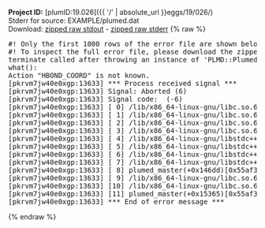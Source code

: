 **Project ID:** [plumID:19.026]({{ '/' | absolute_url }}eggs/19/026/)  
Stderr for source:  EXAMPLE/plumed.dat   
Download: [zipped raw stdout](plumed.dat.plumed_master.stdout.txt.zip) - [zipped raw stderr](plumed.dat.plumed_master.stderr.txt.zip) 
{% raw %}
<pre>
#! Only the first 1000 rows of the error file are shown below
#! To inspect the full error file, please download the zipped raw stderr file above
terminate called after throwing an instance of 'PLMD::Plumed::Exception'
what():
Action "HBOND_COORD" is not known.
[pkrvm7jw40e0xgp:13633] *** Process received signal ***
[pkrvm7jw40e0xgp:13633] Signal: Aborted (6)
[pkrvm7jw40e0xgp:13633] Signal code:  (-6)
[pkrvm7jw40e0xgp:13633] [ 0] /lib/x86_64-linux-gnu/libc.so.6(+0x45330)[0x7f3b88445330]
[pkrvm7jw40e0xgp:13633] [ 1] /lib/x86_64-linux-gnu/libc.so.6(pthread_kill+0x11c)[0x7f3b8849eb2c]
[pkrvm7jw40e0xgp:13633] [ 2] /lib/x86_64-linux-gnu/libc.so.6(gsignal+0x1e)[0x7f3b8844527e]
[pkrvm7jw40e0xgp:13633] [ 3] /lib/x86_64-linux-gnu/libc.so.6(abort+0xdf)[0x7f3b884288ff]
[pkrvm7jw40e0xgp:13633] [ 4] /lib/x86_64-linux-gnu/libstdc++.so.6(+0xa5ff5)[0x7f3b888a5ff5]
[pkrvm7jw40e0xgp:13633] [ 5] /lib/x86_64-linux-gnu/libstdc++.so.6(+0xbb0da)[0x7f3b888bb0da]
[pkrvm7jw40e0xgp:13633] [ 6] /lib/x86_64-linux-gnu/libstdc++.so.6(_ZSt10unexpectedv+0x0)[0x7f3b888a5a55]
[pkrvm7jw40e0xgp:13633] [ 7] /lib/x86_64-linux-gnu/libstdc++.so.6(+0xa5a6f)[0x7f3b888a5a6f]
[pkrvm7jw40e0xgp:13633] [ 8] plumed_master(+0x146dd)[0x55af3e1f26dd]
[pkrvm7jw40e0xgp:13633] [ 9] /lib/x86_64-linux-gnu/libc.so.6(+0x2a1ca)[0x7f3b8842a1ca]
[pkrvm7jw40e0xgp:13633] [10] /lib/x86_64-linux-gnu/libc.so.6(__libc_start_main+0x8b)[0x7f3b8842a28b]
[pkrvm7jw40e0xgp:13633] [11] plumed_master(+0x15365)[0x55af3e1f3365]
[pkrvm7jw40e0xgp:13633] *** End of error message ***
</pre>
{% endraw %}
